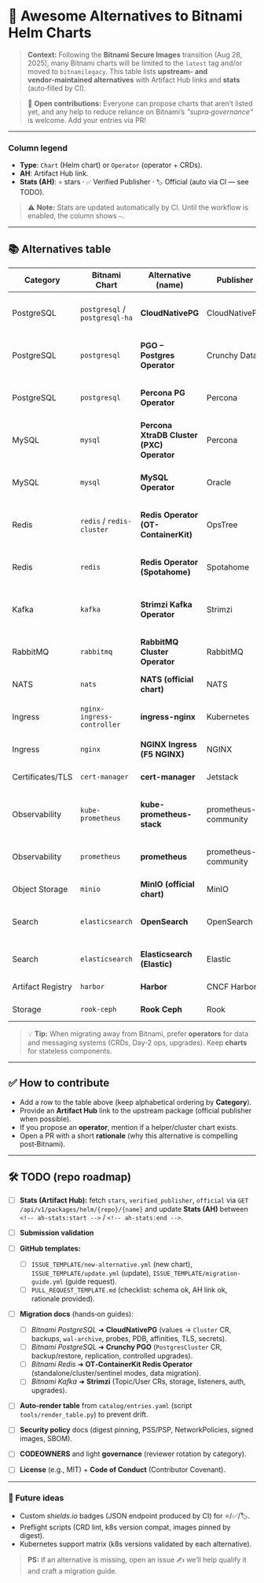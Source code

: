 # 🧭 Awesome Alternatives to Bitnami Helm Charts

> **Context:** Following the **Bitnami Secure Images** transition (Aug 28, 2025), many Bitnami charts will be limited to the `latest` tag and/or moved to `bitnamilegacy`. This table lists **upstream- and vendor‑maintained alternatives** with Artifact Hub links and **stats** (auto‑filled by CI).

> 🙌 **Open contributions:** Everyone can propose charts that aren’t listed yet, and any help to reduce reliance on Bitnami’s *"supra‑governance"* is welcome. Add your entries via PR!

---

### Column legend

* **Type**: `Chart` (Helm chart) or `Operator` (operator + CRDs).
* **AH**: Artifact Hub link.
* **Stats (AH)**: `⭐` stars · `✅` Verified Publisher · `🏷️` Official (auto via CI — see TODO).

> ⚠️ **Note:** Stats are updated automatically by CI. Until the workflow is enabled, the column shows `—`.

---

## 📚 Alternatives table

<!-- ah-stats:start -->

| Category          | Bitnami Chart                  | Alternative (name)                        | Publisher            | Type     | AH                                                                                                                                                                         | Stats (AH) | Notes                                                          |
| ----------------- | ------------------------------ | ----------------------------------------- | -------------------- | -------- | -------------------------------------------------------------------------------------------------------------------------------------------------------------------------- | ---------- | -------------------------------------------------------------- |
| PostgreSQL        | `postgresql` / `postgresql-ha` | **CloudNativePG**                         | CloudNativePG        | Operator | [https://artifacthub.io/packages/helm/cloudnative-pg/cloudnative-pg](https://artifacthub.io/packages/helm/cloudnative-pg/cloudnative-pg)                                   | —          | CNPG operator recommended for prod; `cluster` chart available. |
| PostgreSQL        | `postgresql`                   | **PGO – Postgres Operator**               | Crunchy Data         | Operator | [https://artifacthub.io/packages/olm/community-operators/postgresql](https://artifacthub.io/packages/olm/community-operators/postgresql)                                   | —          | Crunchy’s PGO operator.                                        |
| PostgreSQL        | `postgresql`                   | **Percona PG Operator**                   | Percona              | Operator | [https://artifacthub.io/packages/olm/community-operators/percona-postgresql-operator](https://artifacthub.io/packages/olm/community-operators/percona-postgresql-operator) | —          | Percona flavor (operator + CRDs).                              |
| MySQL             | `mysql`                        | **Percona XtraDB Cluster (PXC) Operator** | Percona              | Operator | [https://artifacthub.io/packages/helm/percona/pxc-operator](https://artifacthub.io/packages/helm/percona/pxc-operator)                                                     | —          | MySQL HA via Galera.                                           |
| MySQL             | `mysql`                        | **MySQL Operator**                        | Oracle               | Operator | [https://artifacthub.io/packages/helm/mysql-operator/mysql-operator](https://artifacthub.io/packages/helm/mysql-operator/mysql-operator)                                   | —          | Oracle MySQL InnoDB Cluster operator.                          |
| Redis             | `redis` / `redis-cluster`      | **Redis Operator (OT-ContainerKit)**      | OpsTree              | Operator | [https://artifacthub.io/packages/helm/ot-container-kit/redis-operator](https://artifacthub.io/packages/helm/ot-container-kit/redis-operator)                               | —          | Operator + `redis` / `redis-cluster` charts.                   |
| Redis             | `redis`                        | **Redis Operator (Spotahome)**            | Spotahome            | Operator | [https://artifacthub.io/packages/helm/redis-operator/redis-operator](https://artifacthub.io/packages/helm/redis-operator/redis-operator)                                   | —          | Popular historical alternative.                                |
| Kafka             | `kafka`                        | **Strimzi Kafka Operator**                | Strimzi              | Operator | [https://artifacthub.io/packages/helm/strimzi/strimzi-kafka-operator](https://artifacthub.io/packages/helm/strimzi/strimzi-kafka-operator)                                 | —          | CNCF ecosystem project.                                        |
| RabbitMQ          | `rabbitmq`                     | **RabbitMQ Cluster Operator**             | RabbitMQ             | Operator | [https://artifacthub.io/packages/olm/community-operators/rabbitmq-cluster-operator](https://artifacthub.io/packages/olm/community-operators/rabbitmq-cluster-operator)     | —          | Official operator (Broadcom/RabbitMQ).                         |
| NATS              | `nats`                         | **NATS (official chart)**                 | NATS                 | Chart    | [https://artifacthub.io/packages/helm/nats/nats](https://artifacthub.io/packages/helm/nats/nats)                                                                           | —          | JetStream/Controller available.                                |
| Ingress           | `nginx-ingress-controller`     | **ingress-nginx**                         | Kubernetes           | Chart    | [https://artifacthub.io/packages/helm/ingress-nginx/ingress-nginx](https://artifacthub.io/packages/helm/ingress-nginx/ingress-nginx)                                       | —          | Official Kubernetes ingress‑nginx chart.                       |
| Ingress           | `nginx`                        | **NGINX Ingress (F5 NGINX)**              | NGINX                | Chart    | [https://artifacthub.io/packages/helm/nginx/nginx-ingress](https://artifacthub.io/packages/helm/nginx/nginx-ingress)                                                       | —          | Vendor variant (commercial options).                           |
| Certificates/TLS  | `cert-manager`                 | **cert-manager**                          | Jetstack             | Chart    | [https://artifacthub.io/packages/helm/cert-manager/cert-manager](https://artifacthub.io/packages/helm/cert-manager/cert-manager)                                           | —          | Certificates (ACME, Vault, Venafi…).                           |
| Observability     | `kube-prometheus`              | **kube-prometheus-stack**                 | prometheus-community | Chart    | [https://artifacthub.io/packages/helm/prometheus-community/kube-prometheus-stack](https://artifacthub.io/packages/helm/prometheus-community/kube-prometheus-stack)         | —          | Prometheus Operator + Grafana.                                 |
| Observability     | `prometheus`                   | **prometheus**                            | prometheus-community | Chart    | [https://artifacthub.io/packages/helm/prometheus-community/prometheus](https://artifacthub.io/packages/helm/prometheus-community/prometheus)                               | —          | Standalone Prometheus.                                         |
| Object Storage    | `minio`                        | **MinIO (official chart)**                | MinIO                | Chart    | [https://artifacthub.io/packages/helm/minio/minio](https://artifacthub.io/packages/helm/minio/minio)                                                                       | —          | S3 on‑prem; operator available.                                |
| Search            | `elasticsearch`                | **OpenSearch**                            | OpenSearch           | Chart    | [https://artifacthub.io/packages/helm/opensearch-project-helm-charts/opensearch](https://artifacthub.io/packages/helm/opensearch-project-helm-charts/opensearch)           | —          | OSS alternative to Elasticsearch.                              |
| Search            | `elasticsearch`                | **Elasticsearch (Elastic)**               | Elastic              | Chart    | [https://artifacthub.io/packages/helm/elastic/elasticsearch](https://artifacthub.io/packages/helm/elastic/elasticsearch)                                                   | —          | Community‑maintained charts; Elastic recommends ECK.           |
| Artifact Registry | `harbor`                       | **Harbor**                                | CNCF Harbor          | Chart    | [https://artifacthub.io/packages/helm/harbor/harbor](https://artifacthub.io/packages/helm/harbor/harbor)                                                                   | —          | Registry + chart repo (OCI/ChartMuseum).                       |
| Storage           | `rook-ceph`                    | **Rook Ceph**                             | Rook                 | Chart    | [https://artifacthub.io/packages/helm/rook/rook-ceph](https://artifacthub.io/packages/helm/rook/rook-ceph)                                                                 | —          | Ceph storage operator (CNCF).                                  |

<!-- ah-stats:end -->

> 💡 **Tip:** When migrating away from Bitnami, prefer **operators** for data and messaging systems (CRDs, Day‑2 ops, upgrades). Keep **charts** for stateless components.

---

## ✅ How to contribute

* Add a row to the table above (keep alphabetical ordering by **Category**).
* Provide an **Artifact Hub** link to the upstream package (official publisher when possible).
* If you propose an **operator**, mention if a helper/cluster chart exists.
* Open a PR with a short **rationale** (why this alternative is compelling post‑Bitnami).

---

## 🛠️ TODO (repo roadmap)

* [ ] **Stats (Artifact Hub):** fetch `stars`, `verified_publisher`, `official` via `GET /api/v1/packages/helm/{repo}/{name}` and update **Stats (AH)** between `<!-- ah-stats:start -->` / `<!-- ah-stats:end -->`.
* [ ] **Submission validation**
* [ ] **GitHub templates:**

  * [ ] `ISSUE_TEMPLATE/new-alternative.yml` (new chart), `ISSUE_TEMPLATE/update.yml` (update), `ISSUE_TEMPLATE/migration-guide.yml` (guide request).
  * [ ] `PULL_REQUEST_TEMPLATE.md` (checklist: schema ok, AH link ok, rationale provided).
* [ ] **Migration docs** (hands‑on guides):

  * [ ] *Bitnami PostgreSQL* ➜ **CloudNativePG** (values → `Cluster` CR, backups, `wal-archive`, probes, PDB, affinities, TLS, secrets).
  * [ ] *Bitnami PostgreSQL* ➜ **Crunchy PGO** (`PostgresCluster` CR, backup/restore, replication, controlled upgrades).
  * [ ] *Bitnami Redis* ➜ **OT‑ContainerKit Redis Operator** (standalone/cluster/sentinel modes, data migration).
  * [ ] *Bitnami Kafka* ➜ **Strimzi** (Topic/User CRs, storage, listeners, auth, upgrades).
* [ ] **Auto‑render table** from `catalog/entries.yaml` (script `tools/render_table.py`) to prevent drift.
* [ ] **Security policy** docs (digest pinning, PSS/PSP, NetworkPolicies, signed images, SBOM).
* [ ] **CODEOWNERS** and light **governance** (reviewer rotation by category).
* [ ] **License** (e.g., MIT) + **Code of Conduct** (Contributor Covenant).

---

### 💬 Future ideas

* Custom *shields.io* badges (JSON endpoint produced by CI) for ⭐/✅/🏷️.
* Preflight scripts (CRD lint, k8s version compat, images pinned by digest).
* Kubernetes support matrix (k8s versions validated by each alternative).

> **PS:** If an alternative is missing, open an issue ✍️ we’ll help qualify it and craft a migration guide.
